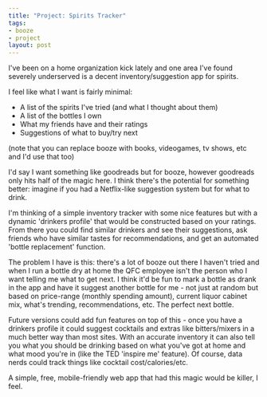 ```yaml
---
title: "Project: Spirits Tracker"
tags:
- booze
- project
layout: post
---
```

I've been on a home organization kick lately and one area I've found severely
underserved is a decent inventory/suggestion app for spirits.

I feel like what I want is fairly minimal:

* A list of the spirits I've tried (and what I thought about them)
* A list of the bottles I own
* What my friends have and their ratings
* Suggestions of what to buy/try next

(note that you can replace booze with books, videogames, tv shows, etc and I'd
use that too)

I'd say I want something like goodreads but for booze, however goodreads only
hits half of the magic here. I think there's the potential for something
better: imagine if you had a Netflix-like suggestion system but for what to
drink.

I'm thinking of a simple inventory tracker with some nice features but with a
dynamic 'drinkers profile' that would be constructed based on your ratings.
From there you could find similar drinkers and see their suggestions, ask
friends who have similar tastes for recommendations, and get an automated
'bottle replacement' function.

The problem I have is this: there's a lot of booze out there I haven't tried
and when I run a bottle dry at home the QFC employee isn't the person who I
want telling me what to get next. I think it'd be fun to mark a bottle as
drank in the app and have it suggest another bottle for me - not just at
random but based on price-range (monthly spending amount), current liquor
cabinet mix, what's trending, recommendations, etc. The perfect next bottle.

Future versions could add fun features on top of this - once you have a
drinkers profile it could suggest cocktails and extras like bitters/mixers in
a much better way than most sites. With an accurate inventory it can also tell
you what you should be drinking based on what you've got at home and what mood
you're in (like the TED 'inspire me' feature). Of course, data nerds could
track things like cocktail cost/calories/etc.

A simple, free, mobile-friendly web app that had this magic would be killer, I
feel.

